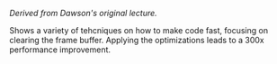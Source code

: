 *Derived from Dawson's original lecture.*

Shows a variety of tehcniques on how to make
code fast, focusing on clearing the frame
buffer. Applying the optimizations leads to 
a 300x performance improvement.
